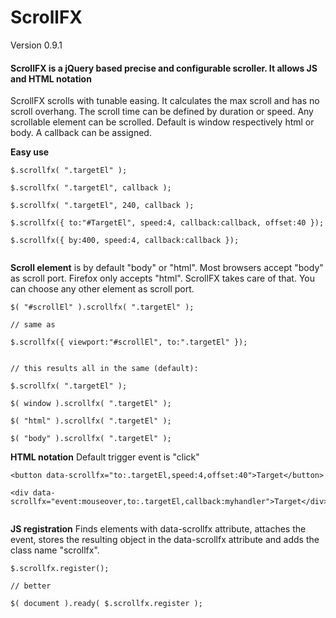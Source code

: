 # ScrollFX
Version 0.9.1

#### ScrollFX is a jQuery based precise and configurable scroller. It allows JS and HTML notation

ScrollFX scrolls with tunable easing. It calculates the max scroll and has no scroll overhang. The scroll time can be defined by duration or speed. Any scrollable element can be scrolled. Default is window respectively html or body. A callback can be assigned.

**Easy use**
```
$.scrollfx( ".targetEl" );

$.scrollfx( ".targetEl", callback );

$.scrollfx( ".targetEl", 240, callback );

$.scrollfx({ to:"#TargetEl", speed:4, callback:callback, offset:40 });

$.scrollfx({ by:400, speed:4, callback:callback });


```

**Scroll element** is by default "body" or "html". Most browsers accept "body" as scroll port. Firefox only accepts "html". ScrollFX takes care of that. You can choose any other element as scroll port.
```
$( "#scrollEl" ).scrollfx( ".targetEl" );

// same as

$.scrollfx({ viewport:"#scrollEl", to:".targetEl" });


// this results all in the same (default):

$.scrollfx( ".targetEl" );

$( window ).scrollfx( ".targetEl" );

$( "html" ).scrollfx( ".targetEl" );

$( "body" ).scrollfx( ".targetEl" );

```

**HTML notation** Default trigger event is "click"
```
<button data-scrollfx="to:.targetEl,speed:4,offset:40">Target</button>

<div data-scrollfx="event:mouseover,to:.targetEl,callback:myhandler">Target</div>


```
**JS registration** Finds elements with data-scrollfx attribute, attaches the event, 
stores the resulting object in the data-scrollfx attribute and adds the class name "scrollfx".
```
$.scrollfx.register();

// better

$( document ).ready( $.scrollfx.register );


```